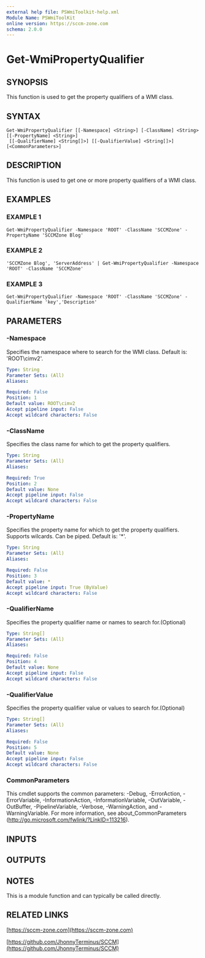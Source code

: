 ```yaml
---
external help file: PSWmiToolkit-help.xml
Module Name: PSWmiToolKit
online version: https://sccm-zone.com
schema: 2.0.0
---
```


# Get-WmiPropertyQualifier

## SYNOPSIS
This function is used to get the property qualifiers of a WMI class.

## SYNTAX

```
Get-WmiPropertyQualifier [[-Namespace] <String>] [-ClassName] <String> [[-PropertyName] <String>]
 [[-QualifierName] <String[]>] [[-QualifierValue] <String[]>] [<CommonParameters>]
```

## DESCRIPTION
This function is used to get one or more property qualifiers of a WMI class.

## EXAMPLES

### EXAMPLE 1
```
Get-WmiPropertyQualifier -Namespace 'ROOT' -ClassName 'SCCMZone' -PropertyName 'SCCMZone Blog'
```

### EXAMPLE 2
```
'SCCMZone Blog', 'ServerAddress' | Get-WmiPropertyQualifier -Namespace 'ROOT' -ClassName 'SCCMZone'
```

### EXAMPLE 3
```
Get-WmiPropertyQualifier -Namespace 'ROOT' -ClassName 'SCCMZone' -QualifierName 'key','Description'
```

## PARAMETERS

### -Namespace
Specifies the namespace where to search for the WMI class.
Default is: 'ROOT\cimv2'.

```yaml
Type: String
Parameter Sets: (All)
Aliases:

Required: False
Position: 1
Default value: ROOT\cimv2
Accept pipeline input: False
Accept wildcard characters: False
```

### -ClassName
Specifies the class name for which to get the property qualifiers.

```yaml
Type: String
Parameter Sets: (All)
Aliases:

Required: True
Position: 2
Default value: None
Accept pipeline input: False
Accept wildcard characters: False
```

### -PropertyName
Specifies the property name for which to get the property qualifiers.
Supports wilcards.
Can be piped.
Default is: '*'.

```yaml
Type: String
Parameter Sets: (All)
Aliases:

Required: False
Position: 3
Default value: *
Accept pipeline input: True (ByValue)
Accept wildcard characters: False
```

### -QualifierName
Specifies the property qualifier name or names to search for.(Optional)

```yaml
Type: String[]
Parameter Sets: (All)
Aliases:

Required: False
Position: 4
Default value: None
Accept pipeline input: False
Accept wildcard characters: False
```

### -QualifierValue
Specifies the property qualifier value or values to search for.(Optional)

```yaml
Type: String[]
Parameter Sets: (All)
Aliases:

Required: False
Position: 5
Default value: None
Accept pipeline input: False
Accept wildcard characters: False
```

### CommonParameters
This cmdlet supports the common parameters: -Debug, -ErrorAction, -ErrorVariable, -InformationAction, -InformationVariable, -OutVariable, -OutBuffer, -PipelineVariable, -Verbose, -WarningAction, and -WarningVariable.
For more information, see about_CommonParameters (http://go.microsoft.com/fwlink/?LinkID=113216).

## INPUTS

## OUTPUTS

## NOTES
This is a module function and can typically be called directly.

## RELATED LINKS

[https://sccm-zone.com](https://sccm-zone.com)

[https://github.com/JhonnyTerminus/SCCM](https://github.com/JhonnyTerminus/SCCM)

